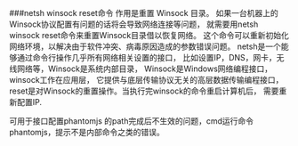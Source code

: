###netsh winsock reset命令
   作用是重置 Winsock 目录。
如果一台机器上的Winsock协议配置有问题的话将会导致网络连接等问题，
就需要用netsh winsock reset命令来重置Winsock目录借以恢复网络。
这个命令可以重新初始化网络环境，以解决由于软件冲突、病毒原因造成的参数错误问题。
 netsh是一个能够通过命令行操作几乎所有网络相关设置的接口，
 比如设置IP，DNS，网卡，无线网络等，Winsock是系统内部目录，
 Winsock是Windows网络编程接口，winsock工作在应用层，
 它提供与底层传输协议无关的高层数据传输编程接口，
 reset是对Winsock的重置操作。当执行完winsock的命令重启计算机后，
 需要重新配置IP.
 
 可用于接口配置phantomjs 的path完成后不生效的问题，cmd运行命令
 phantomjs，提示不是内部命令之类的错误。  
 